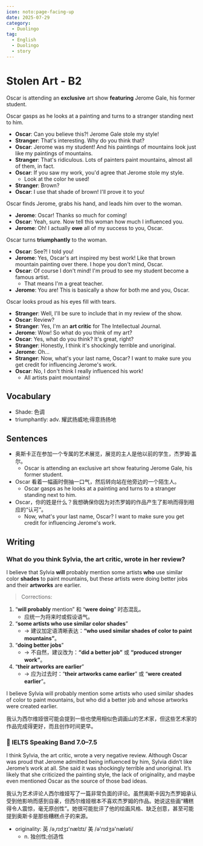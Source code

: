 ```yaml
---
icon: noto:page-facing-up
date: 2025-07-29
category:
  - Duolingo
tag:
  - English
  - Duolingo
  - story
---
```


# Stolen Art - B2

Oscar is attending an **exclusive** art show **featuring** Jerome Gale, his former student.

Oscar gasps as he looks at a painting and turns to a stranger standing next to him.

- **Oscar**: Can you believe this?! Jerome Gale stole my style!
- **Stranger**: That's interesting. Why do you think that?
- **Oscar**: Jerome was my student! And his paintings of mountains look just like my paintings of mountains.
- **Stranger**: That's ridiculous. Lots of painters paint mountains, almost all of them, in fact.
- **Oscar**: If you saw my work, you'd agree that Jerome stole my style.
  - Look at the color he used!
- **Stranger**: Brown?
- **Oscar**: I use that shade of brown! I'll prove it to you!

Oscar finds Jerome, grabs his hand, and leads him over to the woman.

- **Jerome**: Oscar! Thanks so much for coming!
- **Oscar**: Yeah, sure. Now tell this woman how much I influenced you.
- **Jerome**: Oh! I actually **owe** all of my success to you, Oscar.

Oscar turns **triumphantly** to the woman.

- **Oscar**: See?! I told you!
- **Jerome**: Yes, Oscar's art inspired my best work! Like that brown mountain painting over there. I hope you don't mind, Oscar.
- **Oscar**: Of course I don't mind! I'm proud to see my student become a famous artist.
  - That means I'm a great teacher.
- **Jerome**: You are! This is basically a show for both me and you, Oscar.

Oscar looks proud as his eyes fill with tears.

- **Stranger**: Well, I'll be sure to include that in my review of the show.
- **Oscar**: Review?
- **Stranger**: Yes, I'm an **art critic** for The Intellectual Journal.
- **Jerome**: Wow! So what do you think of my art?
- **Oscar**: Yes, what do you think? It's great, right?
- **Stranger**: Honestly, I think it's shockingly terrible and unoriginal.
- **Jerome**: Oh…
- **Stranger**: Now, what's your last name, Oscar? I want to make sure you get credit for influencing Jerome's work.
- **Oscar**: No, I don't think I really influenced his work!
  - All artists paint mountains!

## Vocabulary

- Shade: 色调
- triumphantly: adv. 耀武扬威地;得意扬扬地

## Sentences

- 奥斯卡正在参加一个专属的艺术展览，展览的主人是他以前的学生，杰罗姆·盖尔。
  - Oscar is attending an exclusive art show featuring Jerome Gale, his former student.
- Oscar 看着一幅画时倒抽一口气，然后转向站在他旁边的一个陌生人。
  - Oscar gasps as he looks at a painting and turns to a stranger standing next to him.
- Oscar，你的姓是什么？我想确保你因为对杰罗姆的作品产生了影响而得到相应的“认可”。
  - Now, what's your last name, Oscar? I want to make sure you get credit for influencing Jerome's work.

## Writing

### What do you think Sylvia, the art critic, wrote in her review?

I believe that Sylvia **will** probably mention some artists **who** use similar color **shades** to paint mountains, but these artists were doing better jobs and their **artworks** are earlier.

> Corrections:

1. “**will probably** mention” 和 “**were doing**” 时态混乱。
   - 应统一为将来时或假设语气。
2. “**some artists who use similar color shades**”
   - → 建议加定语清晰表达：**“who used similar shades of color to paint mountains”**。
3. “**doing better jobs**”
   - → 不自然，建议改为：**“did a better job”** 或 **“produced stronger work”**。
4. “**their artworks are earlier**”
   - → 应为过去时：“**their artworks came earlier**” 或 “**were created earlier**”。

I believe Sylvia will probably mention some artists who used similar shades of color to paint mountains, but who did a better job and whose artworks were created earlier.

我认为西尔维娅很可能会提到一些也使用相似色调画山的艺术家，但这些艺术家的作品完成得更好，而且创作时间更早。

### 🌟 IELTS Speaking Band 7.0–7.5

I think Sylvia, the art critic, wrote a very negative review. Although Oscar was proud that Jerome admitted being influenced by him, Sylvia didn’t like Jerome’s work at all. She said it was shockingly terrible and unoriginal. It’s likely that she criticized the painting style, the lack of originality, and maybe even mentioned Oscar as the source of those bad ideas.

我认为艺术评论人西尔维娅写了一篇非常负面的评论。虽然奥斯卡因为杰罗姆承认受到他影响而感到自豪，但西尔维娅根本不喜欢杰罗姆的作品。她说这些画“糟糕得令人震惊，毫无原创性”。她很可能批评了他的绘画风格、缺乏创意，甚至可能提到奥斯卡是那些糟糕点子的来源。

- originality: 英 /ə,rɪdʒɪ'nælɪtɪ/ 美 /ə'rɪdʒə'næləti/
  - n. 独创性;创造性
